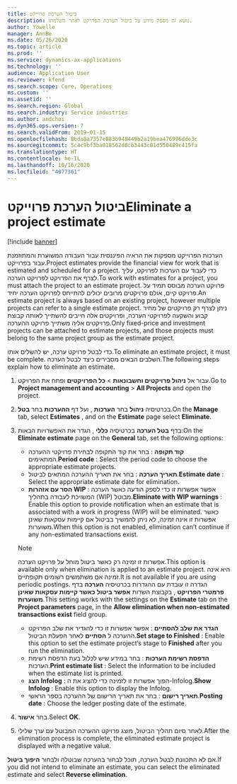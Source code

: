 ```yaml
---
title: ביטול הערכת פרוייקט
description: נושא זה מספק מידע על ביטול הערכת הפרויקט לאחר השלמתו.
author: Yowelle
manager: AnnBe
ms.date: 05/26/2020
ms.topic: article
ms.prod: ''
ms.service: dynamics-ax-applications
ms.technology: ''
audience: Application User
ms.reviewer: kfend
ms.search.scope: Core, Operations
ms.custom: ''
ms.assetid: ''
ms.search.region: Global
ms.search.industry: Service industries
ms.author: andchoi
ms.dyn365.ops.version: 7
ms.search.validFrom: 2019-01-15
ms.openlocfilehash: 8bda8a7357e883b948449b2a19bea476996dde3c
ms.sourcegitcommit: 5c4c9bf3ba018562d6cb3443c01d550489c415fa
ms.translationtype: HT
ms.contentlocale: he-IL
ms.lasthandoff: 10/16/2020
ms.locfileid: "4077361"
---
```

# <a name="eliminate-a-project-estimate"></a><span data-ttu-id="c40d6-103">ביטול הערכת פרוייקט</span><span class="sxs-lookup"><span data-stu-id="c40d6-103">Eliminate a project estimate</span></span>

[!include [banner](../includes/banner.md)]

<span data-ttu-id="c40d6-104">הערכות הפרוייקט מספקות את הראיה הפיננסית עבור העבודה המשוערת והמתוזמנת עבור בפרוייקט.</span><span class="sxs-lookup"><span data-stu-id="c40d6-104">Project estimates provide the financial view for work that is estimated and scheduled for a project.</span></span> <span data-ttu-id="c40d6-105">כדי לעבוד עם הערכות לפרויקט, עליך לצרף את הפרויקט לפרויקט הערכה.</span><span class="sxs-lookup"><span data-stu-id="c40d6-105">To work with estimates for a project, you must attach the project to an estimate project.</span></span> <span data-ttu-id="c40d6-106">פרויקט הערכה מבוסס תמיד על פרויקט קיים, אולם פרויקטים מרובים יכולים להתייחס לפרויקט הערכה יחיד.</span><span class="sxs-lookup"><span data-stu-id="c40d6-106">An estimate project is always based on an existing project, however multiple projects can refer to a single estimate project.</span></span> <span data-ttu-id="c40d6-107">ניתן לצרף רק פרויקטים של מחיר קבוע והשקעה לפרויקטי הערכה, ופרויקטים אלה חייבים להשתייך לאותה קבוצת פרויקטים אליה משתייך פרויקט ההערכה.</span><span class="sxs-lookup"><span data-stu-id="c40d6-107">Only fixed-price and investment projects can be attached to estimate projects, and those projects must belong to the same project group as the estimate project.</span></span>

<span data-ttu-id="c40d6-108">כדי לבטל פרויקט ערכה, יש להשלים אותו.</span><span class="sxs-lookup"><span data-stu-id="c40d6-108">To eliminate an estimate project, it must be complete.</span></span> <span data-ttu-id="c40d6-109">השלבים הבאים מסבירים כיצד לבטל הערכה.</span><span class="sxs-lookup"><span data-stu-id="c40d6-109">The following steps explain how to eliminate an estimate.</span></span>

1. <span data-ttu-id="c40d6-110">עבור אל **ניהול פרויקטים וחשבונאות** > **כל הפרויקטים** ופתח את הפרויקט.</span><span class="sxs-lookup"><span data-stu-id="c40d6-110">Go to **Project management and accounting** > **All Projects** and open the project.</span></span> 
2. <span data-ttu-id="c40d6-111">בכרטיסיה **ניהול** בחר **הערכות** , ועל דף **ההערכות** בחר **בטל**.</span><span class="sxs-lookup"><span data-stu-id="c40d6-111">On the **Manage** tab, select **Estimates** , and on the **Estimate** page select **Eliminate**.</span></span>
3. <span data-ttu-id="c40d6-112">בדף **בטל הערכה**  בכרטיסיה **כללי** , הגדר את האפשרויות הבאות:</span><span class="sxs-lookup"><span data-stu-id="c40d6-112">On the **Eliminate estimate** page on the **General** tab, set the following options:</span></span>

   - <span data-ttu-id="c40d6-113">**קוד תקופה** : בחר את קוד התקופה לבחירת פרויקטי ההערכה המתאימים.</span><span class="sxs-lookup"><span data-stu-id="c40d6-113">**Period code** : Select the period code to choose the appropriate estimate projects.</span></span> 
   - <span data-ttu-id="c40d6-114">**תאריך הערכה** : בחר את תאריך ההערכה המתאים לביטול.</span><span class="sxs-lookup"><span data-stu-id="c40d6-114">**Estimate date** : Select the appropriate estimate date for elimination.</span></span>
   - <span data-ttu-id="c40d6-115">**הסר עם אזהרות WIP** : אפשר אפשרות זו כדי לספק הודעה כאשר הערכה המשויכת לעבודה בתהליך (WIP) מבוטל.</span><span class="sxs-lookup"><span data-stu-id="c40d6-115">**Eliminate with WIP warnings** : Enable this option to provide notification when an estimate that is associated with a work in progress (WIP) will be eliminated.</span></span> <span data-ttu-id="c40d6-116">כאשר אפשרות זו אינה זמינה, לא ניתן להמשיך בביטול אם קיימות עסקאות שאינן משוערות.</span><span class="sxs-lookup"><span data-stu-id="c40d6-116">When this option is not enabled, elimination can’t continue if any non-estimated transactions exist.</span></span> 
   > [!NOTE]
   > <span data-ttu-id="c40d6-117">אפשרות זו זמינה רק כאשר ביטול מוחל על פרויקט הערכה.</span><span class="sxs-lookup"><span data-stu-id="c40d6-117">This option is available only when elimination is applied to an estimate project.</span></span> <span data-ttu-id="c40d6-118">היא אינה זמינה אם משתמשים רשומים תקופתיים.</span><span class="sxs-lookup"><span data-stu-id="c40d6-118">It is not available if you are using periodic postings.</span></span> <span data-ttu-id="c40d6-119">הגדרה זו עובדת עם ההגדרות בכרטיסיה **הערכה** בדף **פרמטרי הפרויקט** , בקבוצת השדות **אפשר ביטול כאשר קיימות עסקאות שאינן משוערות**.</span><span class="sxs-lookup"><span data-stu-id="c40d6-119">This setting works with the settings on the **Estimate** tab on the **Project parameters** page, in the **Allow elimination when non-estimated transactions exist** field group.</span></span>
   - <span data-ttu-id="c40d6-120">**הגדר את שלב להסתיים** : אפשר אפשרות זו כדי להגדיר את שלב הפרויקט ההערכה ל **הסתיים** לאחר הפעלת הביטול.</span><span class="sxs-lookup"><span data-stu-id="c40d6-120">**Set stage to Finished** : Enable this option to set the estimate project’s stage to **Finished** after you run the elimination.</span></span>
   - <span data-ttu-id="c40d6-121">**הדפסת רשימת הערכות** : בחר במידע שיש לכלול בעת הדפסת רשימת הערכות.</span><span class="sxs-lookup"><span data-stu-id="c40d6-121">**Print estimate list** : Select the information to be included when the estimate list is printed.</span></span>
   - <span data-ttu-id="c40d6-122">**הצג Infolog** : הפוך אפשרות זו לזמינה כדי להציג את ה-Infolog.</span><span class="sxs-lookup"><span data-stu-id="c40d6-122">**Show Infolog** : Enable this option to display the Infolog.</span></span>
   - <span data-ttu-id="c40d6-123">**תאריך רישום** : בחר את תאריך הרישום של ההערכה בספר הראשי.</span><span class="sxs-lookup"><span data-stu-id="c40d6-123">**Posting date** : Choose the ledger posting date of the estimate.</span></span>

4.  <span data-ttu-id="c40d6-124">בחר **אישור**.</span><span class="sxs-lookup"><span data-stu-id="c40d6-124">Select **OK**.</span></span>
5. <span data-ttu-id="c40d6-125">לאחר סיום תהליך הביטול, מוצג פרויקט ההערכה המבוטל עם ערך שלילי.</span><span class="sxs-lookup"><span data-stu-id="c40d6-125">After the elimination process is complete, the eliminated estimate project is displayed with a negative value.</span></span> 

<span data-ttu-id="c40d6-126">אם לא התכוונת לבטל הערכה, תוכל לבחור בהערכה שבוטלה ולבחור **היפוך ביטול**.</span><span class="sxs-lookup"><span data-stu-id="c40d6-126">If you did not intend to eliminate an estimate, you can select the eliminated estimate and select **Reverse elimination**.</span></span>   
